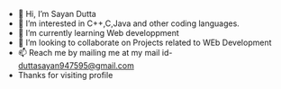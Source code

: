 - 👋 Hi, I’m Sayan Dutta
- 👀 I’m interested in C++,C,Java and other coding languages.
- 🌱 I’m currently learning Web developpment
- 💞️ I’m looking to collaborate on Projects related to WEb Development
- 📫 Reach me by mailing me at my mail id- duttasayan947595@gmail.com
- Thanks for visiting profile

<!---
duttasayan835/duttasayan835 is a ✨ special ✨ repository because its `README.md` (this file) appears on your GitHub profile.
You can click the Preview link to take a look at your changes.
--->
